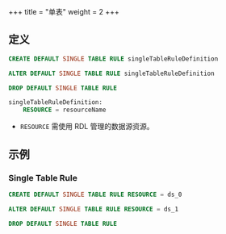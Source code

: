 +++
title = "单表"
weight = 2
+++

## 定义

```sql
CREATE DEFAULT SINGLE TABLE RULE singleTableRuleDefinition

ALTER DEFAULT SINGLE TABLE RULE singleTableRuleDefinition

DROP DEFAULT SINGLE TABLE RULE

singleTableRuleDefinition:
    RESOURCE = resourceName
```
- `RESOURCE` 需使用 RDL 管理的数据源资源。


## 示例

### Single Table Rule

```sql
CREATE DEFAULT SINGLE TABLE RULE RESOURCE = ds_0

ALTER DEFAULT SINGLE TABLE RULE RESOURCE = ds_1

DROP DEFAULT SINGLE TABLE RULE
```
